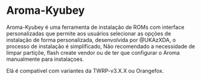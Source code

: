 # Aroma-Kyubey
Aroma-Kyubey é uma ferramenta de instalação de ROMs com interface personalizadas 
que permite aos usuários selecionar as opções de instalação de forma personalizada,
desenvolvida por @UKAzXDA, o processo de instalação é simplificado,
Não recomendado a necessidade de limpar partiçõe,
flash create vendor ou de ter que configurar
o Aroma manualmente para instalaçoes.

Elá é compativel com variantes da TWRP-v3.X.X ou Orangefox.
